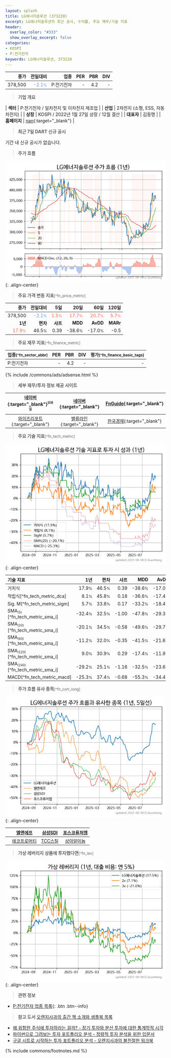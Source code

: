 ```yaml
---
layout: splash
title: LG에너지솔루션 (373220)
excerpt: LG에너지솔루션의 최근 공시, 수익률, 주요 재무/기술 지표
header:
  overlay_color: "#333"
  show_overlay_excerpt: false
categories:
- KOSPI
- P:전기전자
keywords: LG에너지솔루션, 373220
---
```


| **종가** | **전일대비** | **업종** | **PER** | **PBR** | **DIV** |
| -------: | -----------: | -------: | ------: | ------: | ------: |
| 378,500 | <span style="color: cornflowerblue">-2.1<small>%</small></span> | P:전기전자 | - | 4.2 | - |

<!-- more -->


> **기업 개요**<a id="company"></a>

| <span style="white-space:nowrap;">**섹터**</span> | P:전기전자 / 일차전지 및 이차전지 제조업 |
| <span style="white-space:nowrap;">**산업**</span> | 2차전지 (소형, ESS, 자동차전지) |
| <span style="white-space:nowrap;">**상장**</span> | KOSPI / 2022년 1월 27일 상장 / 12월 결산 |
| <span style="white-space:nowrap;">**대표자**</span> | 김동명 |
| <span style="white-space:nowrap;">**홈페이지**</span> | [nan](nan){:target="_blank"} |


> **최근 7일 DART 신규 공시**<a id="dart"></a>

기간 내 신규 공시가 없습니다.


> **주가 흐름**<a id="price"></a>

![373220](/stock/images/373220.png){: .align-center}


> **주요 가격 변동 지표**<small>[^fn_price_metric]</small>

| **종가** | **전일대비** | **5일** | **20일** | **60일** | **120일** |
| -------: | -----------: | ------: | -------: | -------: | --------: |
| 378,500 | <span style="color: cornflowerblue">-2.1<small>%</small></span> | <span style="color: tomato">1.5<small>%</small></span> | <span style="color: tomato">17.7<small>%</small></span> | <span style="color: tomato">20.7<small>%</small></span> | <span style="color: tomato">5.7<small>%</small></span> |
| **1년** | **편차** | **샤프** | **MDD** | **AvDD** | **MARr** |
| <span style="color: tomato">17.9<small>%</small></span> | 46.5<small>%</small> | 0.39 | -38.6<small>%</small> | -17.0<small>%</small> | -0.5 |


> **주요 재무 지표**<small>[^fn_finance_metric]</small>

| **업종**<small>[^fn_sector_abbr]</small> | **PER** | **PBR** | **DIV** | **평가**<small>[^fn_finance_basic_tags]</small> |
| :--------------------------------------- | ------: | ------: | ------: | ----------------------------------------------: |
| P:전기전자 | - | 4.2 | - | - |



{% include /commons/ads/adsense.html %}

> **세부 재무/투자 정보 제공 사이트**

| [네이버](https://m.stock.naver.com/domestic/stock/373220/finance/summary){:target="_blank"}<sup><small>모바일</small></sup> | [네이버](https://finance.naver.com/item/coinfo.naver?code=373220){:target="_blank"} | [FnGuide](https://comp.fnguide.com/SVO2/ASP/SVD_Invest.asp?gicode=A373220&MenuYn=Y){:target="_blank"} |
| :---: | :---: | :---: |
| [와이즈리포트](https://comp.wisereport.co.kr/company/c1040001.aspx?cmp_cd=373220){:target="_blank"} | [밸류라인](https://www.valueline.co.kr/finance/summary/373220){:target="_blank"} | [한국경제](https://markets.hankyung.com/stock/373220/financial-summary){:target="_blank"} |


> **주요 기술 지표**<small>[^fn_tech_metric]</small>


![373220](/stock/images/373220_tech.png){: .align-center}

| **기술 지표** | **1년** | **편차** | **샤프** | **MDD** | **AvDD** |
| :------------ | ------: | -----------: | -------: | ------: | -------: |
| 거치식 | 17.9<small>%</small> | 46.5<small>%</small> | 0.39 | -38.6<small>%</small> | -17.0<small>%</small> |
| 적립식[^fn_tech_metric_dca] | 8.1<small>%</small> | 45.8<small>%</small> | 0.18 | -36.6<small>%</small> | -17.4<small>%</small> |
| Sig. M[^fn_tech_metric_sigm] | 5.7<small>%</small> | 33.8<small>%</small> | 0.17 | -33.2<small>%</small> | -18.4<small>%</small> |
| SMA<small><sub>(5)</sub></small>[^fn_tech_metric_sma_i] | -32.4<small>%</small> | 32.5<small>%</small> | -1.00 | -47.8<small>%</small> | -29.3<small>%</small> |
| SMA<small><sub>(20)</sub></small>[^fn_tech_metric_sma_i] | -20.1<small>%</small> | 34.5<small>%</small> | -0.58 | -49.6<small>%</small> | -29.7<small>%</small> |
| SMA<small><sub>(60)</sub></small>[^fn_tech_metric_sma_i] | -11.2<small>%</small> | 32.0<small>%</small> | -0.35 | -41.5<small>%</small> | -21.6<small>%</small> |
| SMA<small><sub>(120)</sub></small>[^fn_tech_metric_sma_i] | 9.0<small>%</small> | 30.9<small>%</small> | 0.29 | -17.4<small>%</small> | -11.9<small>%</small> |
| SMA<small><sub>(240)</sub></small>[^fn_tech_metric_sma_i] | -29.2<small>%</small> | 25.1<small>%</small> | -1.16 | -32.5<small>%</small> | -23.6<small>%</small> |
| MACD[^fn_tech_metric_macd] | -25.3<small>%</small> | 37.4<small>%</small> | -0.68 | -55.3<small>%</small> | -34.4<small>%</small> |


> **주가 흐름 유사 종목**<a id="corr"></a><small>[^fn_corr_long]</small>

![373220](/stock/images/373220_corr.png){: .align-center}

|       | [엘앤에프](/066970/) | [삼성SDI](/006400/) | [포스코퓨처엠](/003670/) |
| :---: | :------------------------------------: | :------------------------------------: | :------------------------------------: |
|       | [에코프로머티](/450080/) | [TCC스틸](/002710/) | [삼아알미늄](/006110/) |


> **가상 레버리지 상품에 투자했다면**<a id="2x"></a><small>[^fn_lev]</small>

![373220](/stock/images/373220_2x.png){: .align-center}


> **관련 정보**

- [P:전기전자 업종 목록](/stats/sector/kospi_업종_전기전자_종목/){: .btn .btn--info}

> **참고 도서** [오렌지사과의 출간 책 소개와 샘플북 목록](https://kongdori.tistory.com/691)

- [왜 위험한 주식에 투자하라는 걸까? - 장기 투자와 분산 투자에 대한 통계학적 시각](https://kongdori.tistory.com/421)
- [파이썬으로 그려보는 투자 포트폴리오 분석  - 정량적 투자 분석을 위한 입문서](https://kongdori.tistory.com/643)
- [구글 시트로 시작하는 투자 포트폴리오 분석 - 오렌지사과의 불친절한 워크북](https://kongdori.tistory.com/449)


{% include commons/footnotes.md %}